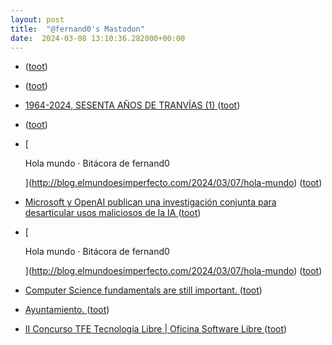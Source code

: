 ```yaml
---
layout: post
title:  "@fernand0's Mastodon"
date:  2024-03-08 13:10:36.282000+00:00
---
```

*  [ ](https://social.ctrlz.es/@mgdelacroix) ([toot](https://mastodon.social/@fernand0/112060231599960231))
*  [ ](https://social.aguilera.soy/users/jorge) ([toot](https://mastodon.social/@fernand0/112060230273200593))
*  [1964-2024, SESENTA AÑOS DE TRANVÍAS (1) ](https://historiastren.blogspot.com/2024/01/1964-2024-sesenta-anos-de-tranvias-1.htm) ([toot](https://mastodon.social/@fernand0/112060101051810377))
*  [ ](https://taquiones.net/social/victor) ([toot](https://mastodon.social/@fernand0/112059817392867495))
*  [
    
      Hola mundo · Bitácora de fernand0
    
   ](http://blog.elmundoesimperfecto.com/2024/03/07/hola-mundo) ([toot](https://mastodon.social/@fernand0/112059301355629392))
*  [Microsoft y OpenAI publican una investigación conjunta para desarticular usos maliciosos de la IA ](https://unaaldia.hispasec.com/2024/03/microsoft-y-openai-publican-una-investigacion-conjunta-para-desarticular-usos-maliciosos-de-la-ia.htm) ([toot](https://mastodon.social/@fernand0/112057753050719604))
*  [
    
      Hola mundo · Bitácora de fernand0
    
   ](http://blog.elmundoesimperfecto.com/2024/03/07/hola-mundo) ([toot](https://mastodon.social/@fernand0/112056091352493852))
*  [Computer Science fundamentals are still important. ](https://dev.to/moozzyk/computer-science-fundamentals-are-still-important-5h5) ([toot](https://mastodon.social/@fernand0/112055769748678803))
*  [Ayuntamiento. ](https://avecesunafoto.wordpress.com/2024/03/07/ayuntamiento) ([toot](https://mastodon.social/@fernand0/112055629050136033))
*  [II Concurso TFE Tecnología Libre \|  Oficina Software Libre   ](https://osluz.unizar.es/content/ii-concurso-tfe-tecnologia-libre) ([toot](https://mastodon.social/@fernand0/112055556864724185))
